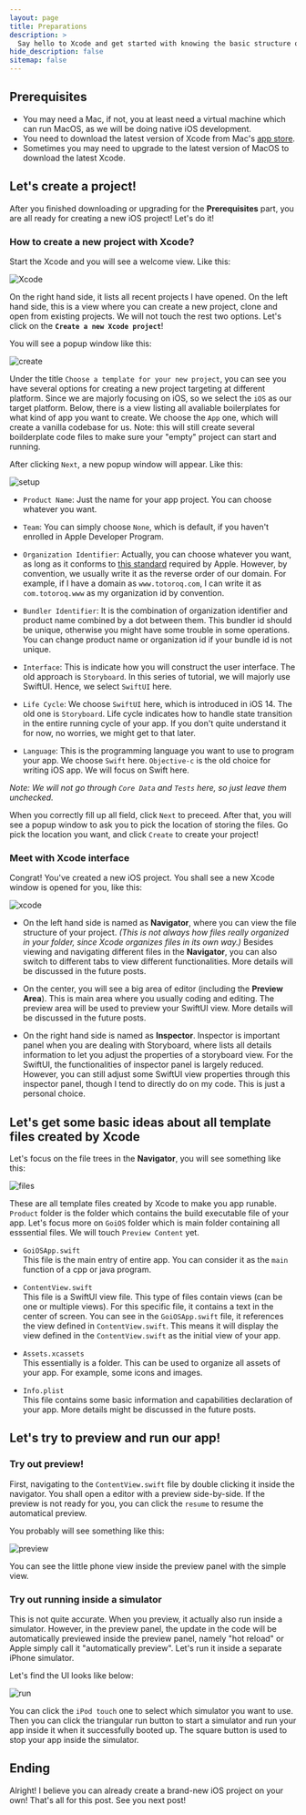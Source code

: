 ```yaml
---
layout: page
title: Preparations
description: >
  Say hello to Xcode and get started with knowing the basic structure of a new iOS app.
hide_description: false
sitemap: false
---
```


## Prerequisites

- You may need a Mac, if not, you at least need a virtual machine which can run MacOS, as we will be doing native iOS development.
- You need to download the latest version of Xcode from Mac's [app store](https://apps.apple.com/us/app/xcode/id497799835?mt=12). 
- Sometimes you may need to upgrade to the latest version of MacOS to download the latest Xcode.


## Let's create a project!

After you finished downloading or upgrading for the **Prerequisites** part, you are all ready for creating a new iOS project! Let's do it!

### How to create a new project with Xcode?

Start the Xcode and you will see a welcome view. Like this:

![Xcode](../assets/img/intro/1.png)

On the right hand side, it lists all recent projects I have opened. On the left hand side, this is a view where you can create a new project, clone and open from existing projects. We will not touch the rest two options. Let's click on the **`Create a new Xcode project`**!

You will see a popup window like this:

![create](../assets/img/intro/2.png)

Under the title `Choose a template for your new project`, you can see you have several options for creating a new project targeting at different platform. Since we are majorly focusing on iOS, so we select the `iOS` as our target platform. Below, there is a view listing all avaliable boilerplates for what kind of app you want to create. We choose the `App` one, which will create a vanilla codebase for us. Note: this will still create several boilderplate code files to make sure your "empty" project can start and running.

After clicking `Next`, a new popup window will appear. Like this:

![setup](../assets/img/intro/3.png)

- `Product Name`: Just the name for your app project. You can choose whatever you want.

- `Team`: You can simply choose `None`, which is default, if you haven't enrolled in Apple Developer Program.

- `Organization Identifier`: Actually, you can choose whatever you want, as long as it conforms to [this standard](https://developer.apple.com/documentation/bundleresources/information_property_list/cfbundleidentifier) required by Apple. However, by convention, we usually write it as the reverse order of our domain. For example, if I have a domain as `www.totoroq.com`, I can write it as `com.totoroq.www` as my organization id by convention.

- `Bundler Identifier`: It is the combination of organization identifier and product name combined by a dot between them. This bundler id should be unique, otherwise you might have some trouble in some operations. You can change product name or organization id if your bundle id is not unique.

- `Interface`: This is indicate how you will construct the user interface. The old approach is `Storyboard`. In this series of tutorial, we will majorly use SwiftUI. Hence, we select `SwiftUI` here.

- `Life Cycle`: We choose `SwiftUI` here, which is introduced in iOS 14. The old one is `Storyboard`. Life cycle indicates how to handle state transition in the entire running cycle of your app. If you don't quite understand it for now, no worries, we might get to that later.

- `Language`: This is the programming language you want to use to program your app. We choose `Swift` here. `Objective-c` is the old choice for writing iOS app. We will focus on Swift here.

*Note: We will not go through `Core Data` and `Tests` here, so just leave them unchecked.*

When you correctly fill up all field, click `Next` to preceed. After that, you will see a popup window to ask you to pick the location of storing the files. Go pick the location you want, and click `Create` to create your project!

### Meet with Xcode interface

Congrat! You've created a new iOS project. You shall see a new Xcode window is opened for you, like this:

![xcode](../assets/img/intro/4.png)

- On the left hand side is named as **Navigator**, where you can view the file structure of your project. *(This is not always how files really organized in your folder, since Xcode organizes files in its own way.)* Besides viewing and navigating different files in the **Navigator**, you can also switch to different tabs to view different functionalities. More details will be discussed in the future posts.

- On the center, you will see a big area of editor (including the **Preview Area**). This is main area where you usually coding and editing. The preview area will be used to preview your SwiftUI view. More details will be discussed in the future posts.

- On the right hand side is named as **Inspector**. Inspector is important panel when you are dealing with Storyboard, where lists all details information to let you adjust the properties of a storyboard view. For the SwiftUI, the functionalities of inspector panel is largely reduced. However, you can still adjust some SwiftUI view properties through this inspector panel, though I tend to directly do on my code. This is just a personal choice.

## Let's get some basic ideas about all template files created by Xcode

Let's focus on the file trees in the **Navigator**, you will see something like this:

![files](../assets/img/intro/5.png)

These are all template files created by Xcode to make you app runable. `Product` folder is the folder which contains the build executable file of your app. Let's focus more on `GoiOS` folder which is main folder containing all esssential files. We will touch `Preview Content` yet.

- `GoiOSApp.swift`  
  This file is the main entry of entire app. You can consider it as the `main` function of a cpp or java program.

- `ContentView.swift`  
  This file is a SwiftUI view file. This type of files contain views (can be one or multiple views). For this specific file, it contains a text in the center of screen. You can see in the `GoiOSApp.swift` file, it references the view defined in `ContentView.swift`. This means it will display the view defined in the `ContentView.swift` as the initial view of your app.

- `Assets.xcassets`  
  This essentially is a folder. This can be used to organize all assets of your app. For example, some icons and images.

- `Info.plist`  
  This file contains some basic information and capabilities declaration of your app. More details might be discussed in the future posts.

## Let's try to preview and run our app!

### Try out preview!

First, navigating to the `ContentView.swift` file by double clicking it inside the navigator. You shall open a editor with a preview side-by-side. If the preview is not ready for you, you can click the `resume` to resume the automatical preview.

You probably will see something like this:

![preview](../assets/img/intro/6.png)

You can see the little phone view inside the preview panel with the simple view.

### Try out running inside a simulator

This is not quite accurate. When you preview, it actually also run inside a simulator. However, in the preview panel, the update in the code will be automatically previewed inside the preview panel, namely "hot reload" or Apple simply call it "automatically preview". Let's run it inside a separate iPhone simulator.

Let's find the UI looks like below:

![run](../assets/img/intro/7.png)

You can click the `iPod touch` one to select which simulator you want to use. Then you can click the triangular run button to start a simulator and run your app inside it when it successfully booted up. The square button is used to stop your app inside the simulator.

## Ending

Alright! I believe you can already create a brand-new iOS project on your own! That's all for this post. See you next post!


<!-- 
Continue with [Config](config.md){:.heading.flip-title}
{:.read-more} -->
